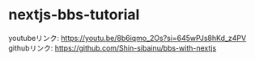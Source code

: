 # nextjs-bbs-tutorial
youtubeリンク: https://youtu.be/8b6iqmo_2Os?si=645wPJs8hKd_z4PV
githubリンク: https://github.com/Shin-sibainu/bbs-with-nextjs
